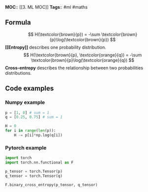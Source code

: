 **MOC**:: [[3. ML MOC]]
**Tags**:: #ml #maths 

## Formula

$$
H(\textcolor{brown}{p}) = -\sum \textcolor{brown}{p}\log(\textcolor{brown}{p})
$$
**[[Entropy]]** describes one probability distribution.
$$
H(\textcolor{brown}{p}, \textcolor{orange}{q}) = -\sum \textcolor{brown}{p}\log(\textcolor{orange}{q})
$$
**Cross-entropy** describes the relationship between two probabilities distributions.

## Code examples
### Numpy example
```python
p = [1, 0] # sum = 1
q = [0.25, 0.75] # sum = 1

H = 0
for i in range(len(p)):
	H -= p[i]*np.log(q[i])
```
### Pytorch example
```python
import torch
import torch.nn.functional as F

p_tensor = torch.Tensor(p)
q_tensor = torch.Tensor(q)

F.binary_cross_entropy(p_tensor, q_tensor)
```